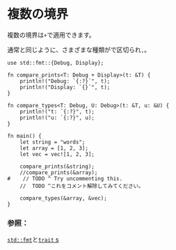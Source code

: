 # <!--Multiple bounds--> 複数の境界

<!--Multiple bounds can be applied with a `+`.-->
複数の境界は`+`で適用できます。
<!--Like normal, different types are separated with `,`.-->
通常と同じように、さまざまな種類がで区切られ`,`。

```rust,editable
use std::fmt::{Debug, Display};

fn compare_prints<T: Debug + Display>(t: &T) {
    println!("Debug: `{:?}`", t);
    println!("Display: `{}`", t);
}

fn compare_types<T: Debug, U: Debug>(t: &T, u: &U) {
    println!("t: `{:?}", t);
    println!("u: `{:?}", u);
}

fn main() {
    let string = "words";
    let array = [1, 2, 3];
    let vec = vec![1, 2, 3];

    compare_prints(&string);
    //compare_prints(&array);
#    // TODO ^ Try uncommenting this.
    //  TODO ^これをコメント解除してみてください。

    compare_types(&array, &vec);
}
```

### <!--See also:--> 参照：

<!--[`std::fmt`][fmt] and [`trait` s][traits]-->
[`std::fmt`][fmt]と[`trait` s][traits]

<!--[fmt]: hello/print.html
 [traits]: trait.html
-->
[fmt]: hello/print.html
 [traits]: trait.html

